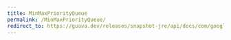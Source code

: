 ```yaml
---
title: MinMaxPriorityQueue
permalink: /MinMaxPriorityQueue/
redirect_to: https://guava.dev/releases/snapshot-jre/api/docs/com/google/common/collect/MinMaxPriorityQueue.html
---
```

